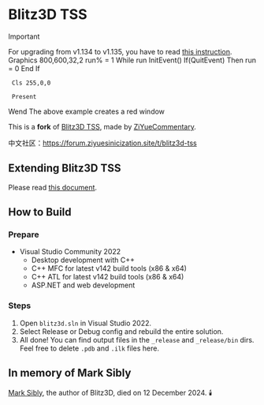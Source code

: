 # Blitz3D TSS

> [!Important]
> For upgrading from v1.134 to v1.135, you have to read [this instruction](FMOD2SOLOUD.md).
> Graphics 800,600,32,2
> run% = 1
>  While run
>      InitEvent()
>      If(QuitEvent) Then
>        run = 0
>      End If
>
>      Cls 255,0,0
>
>      Present
>  Wend
>  The above example creates a red window

This is a **fork** of [Blitz3D TSS](https://github.com/Saalvage/Blitz3D), made by [ZiYueCommentary](https://github.com/ZiYueCommentary/Blitz3D).

中文社区：https://forum.ziyuesinicization.site/t/blitz3d-tss

## Extending Blitz3D TSS
Please read [this document](EXTENDING.md).

## How to Build

### Prepare

- Visual Studio Community 2022
  - Desktop development with C++
  - C++ MFC for latest v142 build tools (x86 & x64)
  - C++ ATL for latest v142 build tools (x86 & x64)
  - ASP.NET and web development

### Steps

1. Open `blitz3d.sln` in Visual Studio 2022.
2. Select Release or Debug config and rebuild the entire solution.
3. All done! You can find output files in the `_release` and `_release/bin` dirs. Feel free to delete `.pdb` and `.ilk` files here.

## In memory of Mark Sibly
[Mark Sibly](https://github.com/blitz-research), the author of Blitz3D, died on 12 December 2024. 🕯️